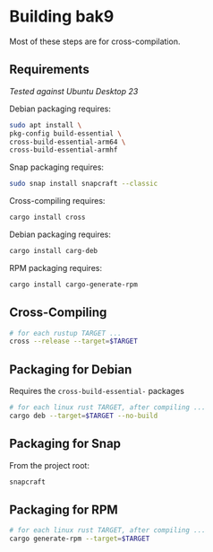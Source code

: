 # Building bak9

Most of these steps are for cross-compilation.


## Requirements

*Tested against Ubuntu Desktop 23*

Debian packaging requires:
```bash
sudo apt install \
pkg-config build-essential \
cross-build-essential-arm64 \
cross-build-essential-armhf
```

Snap packaging requires:
```bash
sudo snap install snapcraft --classic
```

Cross-compiling requires:
```bash
cargo install cross
```

Debian packaging requires:
```bash
cargo install carg-deb
```

RPM packaging requires:
```bash
cargo install cargo-generate-rpm
```

## Cross-Compiling

```bash
# for each rustup TARGET ...
cross --release --target=$TARGET
```

## Packaging for Debian

Requires the `cross-build-essential-` packages

```bash
# for each linux rust TARGET, after compiling ...
cargo deb --target=$TARGET --no-build
```


## Packaging for Snap

From the project root:
```bash
snapcraft
```


## Packaging for RPM

```bash
# for each linux rust TARGET, after compiling ...
cargo generate-rpm --target=$TARGET
```
